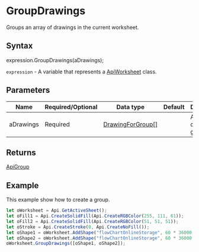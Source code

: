 # GroupDrawings

Groups an array of drawings in the current worksheet.

## Syntax

expression.GroupDrawings(aDrawings);

`expression` - A variable that represents a [ApiWorksheet](../ApiWorksheet.md) class.

## Parameters

| **Name** | **Required/Optional** | **Data type** | **Default** | **Description** |
| ------------- | ------------- | ------------- | ------------- | ------------- |
| aDrawings | Required | [DrawingForGroup[]](../../Enumeration/DrawingForGroup.md) |  | An array of drawings to group. |

## Returns

[ApiGroup](../../ApiGroup/ApiGroup.md)

## Example

This example show how to create a group.

```javascript
let oWorksheet = Api.GetActiveSheet();
let oFill1 = Api.CreateSolidFill(Api.CreateRGBColor(255, 111, 61));
let oFill2 = Api.CreateSolidFill(Api.CreateRGBColor(51, 51, 51));
let oStroke = Api.CreateStroke(0, Api.CreateNoFill());
let oShape1 = oWorksheet.AddShape("flowChartOnlineStorage", 60 * 36000, 35 * 36000, oFill1, oStroke, 0, 2 * 36000, 0, 3 * 36000);
let oShape2 = oWorksheet.AddShape("flowChartOnlineStorage", 60 * 36000, 35 * 36000, oFill2, oStroke, 0, 15 * 36000, 0, 30 * 36000);
oWorksheet.GroupDrawings([oShape1, oShape2]);
```
